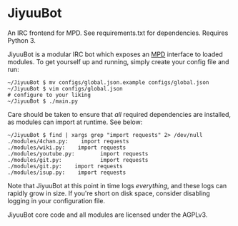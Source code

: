 JiyuuBot
==========

An IRC frontend for MPD. See requirements.txt for dependencies. Requires Python 3.

JiyuuBot is a modular IRC bot which exposes an [MPD](http://musicpd.org/) interface to loaded modules. To get yourself up and running, simply create your config file and run:

```
~/JiyuuBot $ mv configs/global.json.example configs/global.json
~/JiyuuBot $ vim configs/global.json
# configure to your liking
~/JiyuuBot $ ./main.py
```

Care should be taken to ensure that _all_ required dependencies are installed, as modules can import at runtime. See below:

```
~/JiyuuBot $ find | xargs grep "import requests" 2> /dev/null
./modules/4chan.py:    import requests
./modules/wiki.py:    import requests
./modules/youtube.py:        import requests
./modules/git.py:            import requests
./modules/git.py:    import requests
./modules/isup.py:    import requests
```

Note that JiyuuBot at this point in time logs *everything*, and these logs can rapidly grow in size. If you're short on disk space, consider disabling logging in your configuration file.

JiyuuBot core code and all modules are licensed under the AGPLv3.